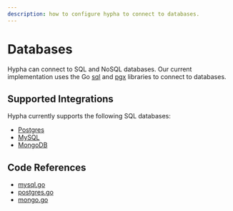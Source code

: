 ```yaml
---
description: how to configure hypha to connect to databases.
---
```


# Databases

Hypha can connect to SQL and NoSQL databases. Our current implementation uses the Go [sql](https://pkg.go.dev/database/sql) and [pgx](https://github.com/jackc/pgx) libraries to connect to databases.

## Supported Integrations

Hypha currently supports the following SQL databases:

- [Postgres](postgres.md)
- [MySQL](mysql.md)
- [MongoDB](mongodb.md)

## Code References

- [mysql.go](https://github.com/hyphasql/hypha/blob/main/internal/engine/mysql.go)
- [postgres.go](https://github.com/hyphasql/hypha/blob/main/internal/engine/postgres.go)
- [mongo.go](https://github.com/hyphasql/hypha/blob/main/internal/engine/mongo.go)
